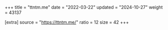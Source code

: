 +++
title = "ttntm.me"
date = "2022-03-22"
updated = "2024-10-27"
weight = 43137

[extra]
source = "https://ttntm.me/"
ratio = 12
size = 42
+++
